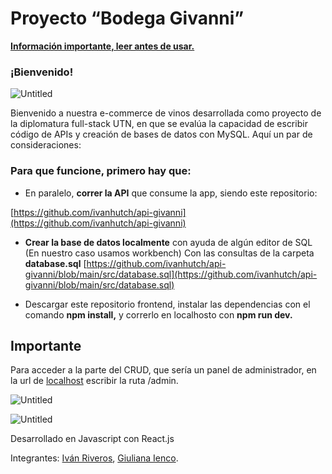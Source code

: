 # Proyecto “Bodega Givanni”

**[Información importante, leer antes de usar.](https://www.notion.so/Proyecto-Bodega-Givanni-2b2af36a9ecf415caef9abf641631a08?pvs=21)**

### **¡Bienvenido!**

![Untitled](Proyecto%20%E2%80%9CBodega%20Givanni%E2%80%9D%202b2af36a9ecf415caef9abf641631a08/Untitled.png)

Bienvenido a nuestra e-commerce de vinos desarrollada como proyecto de la diplomatura full-stack UTN, en que se evalúa la capacidad de escribir código de APIs y creación de bases de datos con MySQL. Aquí un par de consideraciones: 

### Para que funcione, primero hay que:

- En paralelo, **correr la API** que consume la app, siendo este repositorio:

[https://github.com/ivanhutch/api-givanni](https://github.com/ivanhutch/api-givanni)

- **Crear la base de datos localmente** con ayuda de algún editor de SQL (En nuestro caso usamos workbench) Con las consultas de la carpeta **database.sql** [https://github.com/ivanhutch/api-givanni/blob/main/src/database.sql](https://github.com/ivanhutch/api-givanni/blob/main/src/database.sql)

- Descargar este repositorio frontend, instalar las dependencias con el comando **************************npm install,************************** y correrlo en localhosto con  **npm run dev.**

## Importante

Para acceder a la parte del CRUD, que sería un panel de administrador, en la url de [localhost](http://localhost) escribir la ruta /admin. 

![Untitled](Proyecto%20%E2%80%9CBodega%20Givanni%E2%80%9D%202b2af36a9ecf415caef9abf641631a08/Untitled%201.png)

![Untitled](Proyecto%20%E2%80%9CBodega%20Givanni%E2%80%9D%202b2af36a9ecf415caef9abf641631a08/Untitled%202.png)

Desarrollado en Javascript con React.js

Integrantes: [Iván Riveros](https://www.linkedin.com/in/ivan-riveros/), [Giuliana Ienco](https://www.linkedin.com/in/giuliana-ienco-4032731b9/).